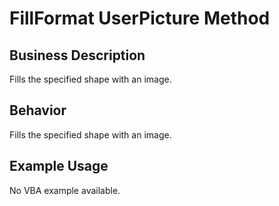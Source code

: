 # FillFormat UserPicture Method

## Business Description
Fills the specified shape with an image.

## Behavior
Fills the specified shape with an image.

## Example Usage
No VBA example available.